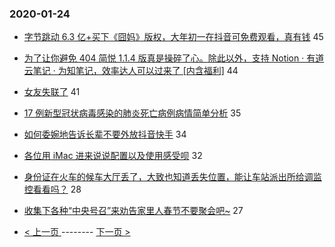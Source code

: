 ### 2020-01-24 
- [字节跳动 6.3 亿+买下《囧妈》版权，大年初一在抖音可免费观看，真有钱](https://www.v2ex.com/t/640138) 45
- [为了让你避免 404 简悦 1.1.4 版真是操碎了心。除此以外，支持 Notion · 有道云笔记 · 为知笔记，效率达人可以过来了 [内含福利]](https://www.v2ex.com/t/640070) 44
- [女友失联了](https://www.v2ex.com/t/640106) 41
- [17 例新型冠状病毒感染的肺炎死亡病例病情简单分析](https://www.v2ex.com/t/640127) 35
- [如何委婉地告诉长辈不要外放抖音快手](https://www.v2ex.com/t/640150) 34
- [各位用 iMac 进来说说配置以及使用感受呗](https://www.v2ex.com/t/640135) 32
- [身份证在火车的候车大厅丢了，大致也知道丢失位置，能让车站派出所给调监控看看吗？](https://www.v2ex.com/t/640122) 28
- [收集下各种“中央号召”来劝告家里人春节不要聚会吧~](https://www.v2ex.com/t/640146) 27 

- [ < 上一页 ](https://github.com/able8/v2ex-hot-record/blob/master/2020-01-23.md) -------- [ 下一页 > ](https://github.com/able8/v2ex-hot-record/blob/master/2020-01-25.md)